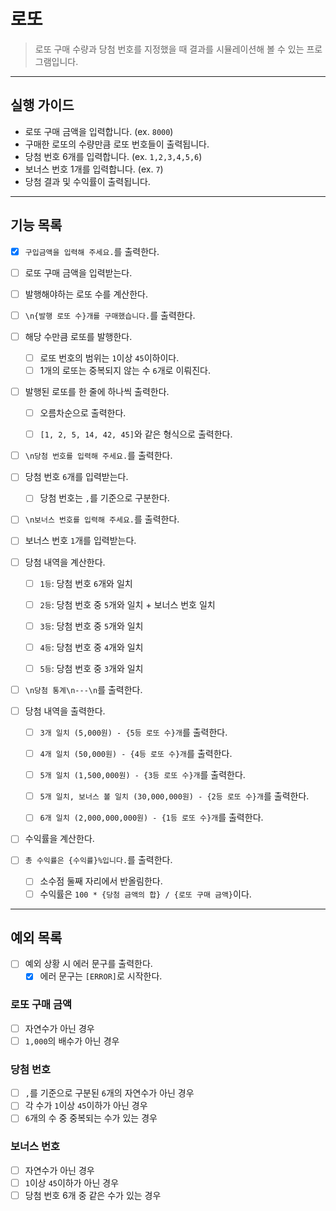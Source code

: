 # 로또

> 로또 구매 수량과 당첨 번호를 지정했을 때 결과를 시뮬레이션해 볼 수 있는 프로그램입니다. 

---
## 실행 가이드

- 로또 구매 금액을 입력합니다. (ex. `8000`)
- 구매한 로또의 수량만큼 로또 번호들이 출력됩니다.
- 당첨 번호 6개를 입력합니다. (ex. `1,2,3,4,5,6`)
- 보너스 번호 1개를 입력합니다. (ex. `7`)
- 당첨 결과 및 수익률이 출력됩니다.

---
## 기능 목록

- [x] `구입금액을 입력해 주세요.`를 출력한다.
- [ ] 로또 구매 금액을 입력받는다.
- [ ] 발행해야하는 로또 수를 계산한다.


- [ ] `\n{발행 로또 수}개를 구매했습니다.`를 출력한다.
- [ ] 해당 수만큼 로또를 발행한다.
  - [ ] 로또 번호의 범위는 `1`이상 `45`이하이다.
  - [ ] 1개의 로또는 중복되지 않는 수 `6`개로 이뤄진다.
- [ ] 발행된 로또를 한 줄에 하나씩 출력한다.
  - [ ] 오름차순으로 출력한다.
  - [ ] `[1, 2, 5, 14, 42, 45]`와 같은 형식으로 출력한다.


- [ ] `\n당첨 번호를 입력해 주세요.`를 출력한다.
- [ ] 당첨 번호 `6`개를 입력받는다.
  - [ ] 당첨 번호는 `,`를 기준으로 구분한다.
- [ ] `\n보너스 번호를 입력해 주세요.`를 출력한다.
- [ ] 보너스 번호 `1`개를 입력받는다.
- [ ] 당첨 내역을 계산한다.
  - [ ] `1등`: 당첨 번호 `6`개와 일치
  - [ ] `2등`: 당첨 번호 중 `5`개와 일치 + 보너스 번호 일치
  - [ ] `3등`: 당첨 번호 중 `5`개와 일치
  - [ ] `4등`: 당첨 번호 중 `4`개와 일치
  - [ ] `5등`: 당첨 번호 중 `3`개와 일치


- [ ] `\n당첨 통계\n---\n`를 출력한다.
- [ ] 당첨 내역을 출력한다.
  - [ ] `3개 일치 (5,000원) - {5등 로또 수}개`를 출력한다.
  - [ ] `4개 일치 (50,000원) - {4등 로또 수}개`를 출력한다.
  - [ ] `5개 일치 (1,500,000원) - {3등 로또 수}개`를 출력한다.
  - [ ] `5개 일치, 보너스 볼 일치 (30,000,000원) - {2등 로또 수}개`를 출력한다.
  - [ ] `6개 일치 (2,000,000,000원) - {1등 로또 수}개`를 출력한다.


- [ ] 수익률을 계산한다.
- [ ] `총 수익률은 {수익률}%입니다.`를 출력한다.
  - [ ] 소수점 둘째 자리에서 반올림한다.
  - [ ] 수익률은 `100 * {당첨 금액의 합} / {로또 구매 금액}`이다.

---
## 예외 목록

- [ ] 예외 상황 시 에러 문구를 출력한다.
  - [x] 에러 문구는 `[ERROR]`로 시작한다.

### 로또 구매 금액
- [ ] 자연수가 아닌 경우
- [ ] `1,000`의 배수가 아닌 경우

### 당첨 번호
- [ ] `,`를 기준으로 구분된 `6`개의 자연수가 아닌 경우
- [ ] 각 수가 `1`이상 `45`이하가 아닌 경우
- [ ] `6`개의 수 중 중복되는 수가 있는 경우

### 보너스 번호
- [ ] 자연수가 아닌 경우
- [ ] `1`이상 `45`이하가 아닌 경우
- [ ] 당첨 번호 6개 중 같은 수가 있는 경우